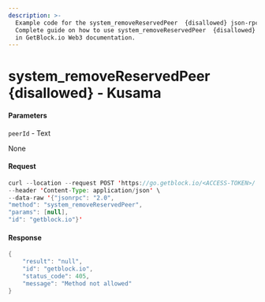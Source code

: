 ```yaml
---
description: >-
  Example code for the system_removeReservedPeer  {disallowed} json-rpc method.
  Сomplete guide on how to use system_removeReservedPeer  {disallowed} json-rpc
  in GetBlock.io Web3 documentation.
---
```


# system\_removeReservedPeer {disallowed} - Kusama

#### Parameters

`peerId` - Text

None

#### Request

```java
curl --location --request POST 'https://go.getblock.io/<ACCESS-TOKEN>/' \
--header 'Content-Type: application/json' \
--data-raw '{"jsonrpc": "2.0",
"method": "system_removeReservedPeer",
"params": [null],
"id": "getblock.io"}'
```

#### Response

```java
{
    "result": "null",
    "id": "getblock.io",
    "status_code": 405,
    "message": "Method not allowed"
}
```

